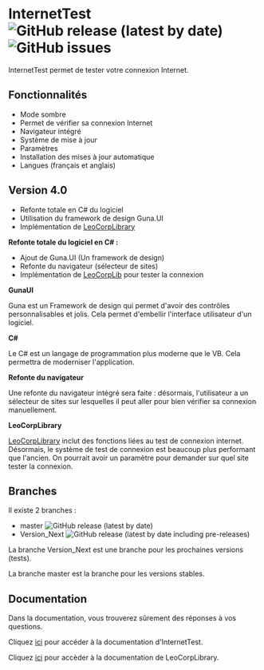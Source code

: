 # InternetTest ![GitHub release (latest by date)](https://img.shields.io/github/v/release/Leo-Corporation/InternetTest) ![GitHub issues](https://img.shields.io/github/issues-raw/Leo-Corporation/InternetTest?label=issues)
InternetTest permet de tester votre connexion Internet.
## Fonctionnalités
* Mode sombre
* Permet de vérifier sa connexion Internet
* Navigateur intégré
* Système de mise à jour
* Paramètres
* Installation des mises à jour automatique
* Langues (français et anglais)

## Version 4.0
- Refonte totale en C# du logiciel
- Utilisation du framework de design Guna.UI
- Implémentation de [LeoCorpLibrary](https://github.com/Leo-Corporation/LeoCorpLibrary)

**Refonte totale du logiciel en C# :**

- Ajout de Guna.UI (Un framework de design)
- Refonte du navigateur (sélecteur de sites)
- Implémentation de [LeoCorpLib](https://github.com/Leo-Corporation/LeoCorpLibrary) pour tester la connexion

**GunaUI**

Guna est un Framework de design qui permet d'avoir des contrôles personnalisables et jolis. Cela permet d'embellir l'interface utilisateur d'un logiciel.

**C#**

Le C# est un langage de programmation plus moderne que le VB. Cela permettra de moderniser l'application.

**Refonte du navigateur**

Une refonte du navigateur intégré sera faite : désormais, l'utilisateur a un sélecteur de sites sur lesquelles il peut aller pour bien vérifier sa connexion manuellement.

**LeoCorpLibrary**

[LeoCorpLibrary](https://github.com/Leo-Corporation/LeoCorpLibrary) inclut des fonctions liées au test de connexion internet.
Désormais, le système de test de connexion est beaucoup plus performant que l'ancien.
On pourrait avoir un paramètre pour demander sur quel site tester la connexion.
## Branches
Il existe 2 branches : 
* master ![GitHub release (latest by date)](https://img.shields.io/github/v/release/Leo-Corporation/InternetTest)
* Version_Next ![GitHub release (latest by date including pre-releases)](https://img.shields.io/github/v/release/Leo-Corporation/InternetTest?include_prereleases)

La branche Version_Next est une branche pour les prochaines versions (tests).

La branche master est la branche pour les versions stables.
## Documentation 
Dans la documentation, vous trouverez sûrement des réponses à vos questions.

Cliquez [ici](https://github.com/Leo-Corporation/InternetTest/wiki) pour accéder à la documentation d'InternetTest.

Cliquez [ici](https://github.com/Leo-Corporation/LeoCorpLibrary/wiki) pour accèder à la documentation de LeoCorpLibrary.
